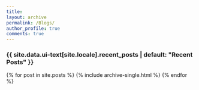 ```yaml
---
title: 
layout: archive
permalink: /Blogs/
author_profile: true
comments: true
---
```


<h3 class="archive__subtitle">{{ site.data.ui-text[site.locale].recent_posts | default: "Recent Posts" }}</h3>
<div class="grid__wrapper">
  {% for post in site.posts %}
   {% include archive-single.html %}
  {% endfor %}
</div>
